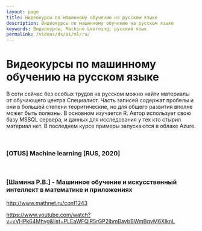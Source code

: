```yaml
---
layout: page
title: Видеокурсы по машинному обучению на русском языке
description: Видеокурсы по машинному обучению на русском языке
keywords: Видеокурсы, Machine Learning, русский язык
permalink: /videos/ds/ai/ml/ru/
---
```


# Видеокурсы по машинному обучению на русском языке

В сети сейчас без особых трудов на русском можно найти материалы от обучающего центра Специалист. Часть записей содержат пробелы и они в большей степени теоритические, но для общего развития вполне может быть полезны. В основном изучается R. Автор использует свою базу MSSQL сервера, и данных для исследования у тех кто стырил материал нет. В последнем курсе примеры запускаются в облаке Azure.

<br/>

### [OTUS] Machine learning [RUS, 2020]

<br/>

### [Шамина Р.В.] - Машинное обучение и искусственный интеллект в математике и приложениях

http://www.mathnet.ru/conf1243

https://www.youtube.com/watch?v=vVHPk64Mhvg&list=PLEaWFQiR5rGP2lbmBaybBWmBqvM6XlknL
